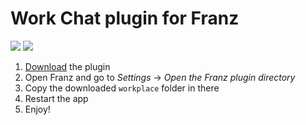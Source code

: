 # Work Chat plugin for Franz 

![](https://img.shields.io/badge/status-awesome-yellow.svg) ![](https://img.shields.io/badge/version-1.0-blue.svg)

1. [Download](https://github.com/ricardobeat/franz-workplace/archive/master.zip) the plugin
2. Open Franz and go to *Settings* -> *Open the Franz plugin directory*
3. Copy the downloaded `workplace` folder in there
4. Restart the app
5. Enjoy!
